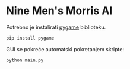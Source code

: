 # Nine Men's Morris AI 
Potrebno je instalirati [pygame](https://pypi.org/project/pygame/) biblioteku. 

```bash 
pip install pygame
``` 

GUI se pokreće automatski pokretanjem skripte: 

```bash
python main.py
```
